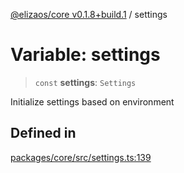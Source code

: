 [@elizaos/core v0.1.8+build.1](../index.md) / settings

# Variable: settings

> `const` **settings**: `Settings`

Initialize settings based on environment

## Defined in

[packages/core/src/settings.ts:139](https://github.com/gaiaaiagent/GAIA/blob/main/packages/core/src/settings.ts#L139)
